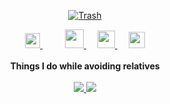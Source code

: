 <p align="center">
  <a href="https://github.com/shivamkun" class="rich-diff-level-one">
    <img src="https://github-readme-stats.vercel.app/api?username=shivamkun&title_color=333&text_color=777" alt="Trash" >
  </a>
</p>

<p align="center">
  <a href="https://dev.to/">
    <img src="https://svgur.com/i/TKs.svg" width="24px"/>
  </a>
  &emsp;
  <a href= "https://instagram.com/>
    <img src="https://img.icons8.com/ios-glyphs/256/808080/instagram-new.svg" width="28px"/>
  </a>
  &emsp;
  <a href="https://buymeacoffee.com/">
    <img src="https://img.icons8.com/ios-glyphs/256/808080/coffee.png" width="30px"/>
  </a> 
  &emsp;
  <a href="https://shivamkun.github.io">
    <img src="https://img.icons8.com/material/256/808080/globe--v1.png" width="28px"/>
  </a>
  &emsp;
  <a href="https://linkedin.com/in/">
    <img src="https://img.icons8.com/ios-filled/256/808080/linkedin.svg" width="26px"/>
  </a>
  <br><br>
  <strong>Things I do while avoiding relatives</strong>
  <br><br>
  <a href="https://badges.pufler.dev">
    <img src="https://badges.pufler.dev/repos/shivamkun?style=flat-square&color=black&logo=github&a=0">
  </a>
  <a href="https://badges.pufler.dev">
    <img src="https://badges.pufler.dev/commits/monthly/shivamkun?style=flat-square&color=black&logo=github&a=0">
  </a>
</p>
